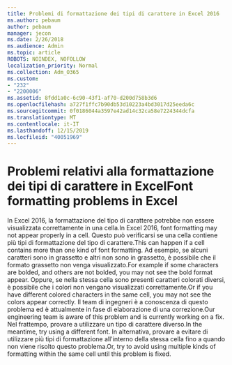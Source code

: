 ```yaml
---
title: Problemi di formattazione dei tipi di carattere in Excel 2016
ms.author: pebaum
author: pebaum
manager: jecon
ms.date: 2/26/2018
ms.audience: Admin
ms.topic: article
ROBOTS: NOINDEX, NOFOLLOW
localization_priority: Normal
ms.collection: Adm_O365
ms.custom:
- "232"
- "2200006"
ms.assetid: 8fdd1a0c-6c90-43f1-af70-d200d758b3d6
ms.openlocfilehash: a727f1ffc7b90db53d10223a4bd3017d25eeda6c
ms.sourcegitcommit: 0f0186044a3597e42ad14c32ca58e7224344dcfa
ms.translationtype: MT
ms.contentlocale: it-IT
ms.lasthandoff: 12/15/2019
ms.locfileid: "40051969"
---
```

# <a name="font-formatting-problems-in-excel"></a><span data-ttu-id="ca567-102">Problemi relativi alla formattazione dei tipi di carattere in Excel</span><span class="sxs-lookup"><span data-stu-id="ca567-102">Font formatting problems in Excel</span></span>

<span data-ttu-id="ca567-103">In Excel 2016, la formattazione del tipo di carattere potrebbe non essere visualizzata correttamente in una cella.</span><span class="sxs-lookup"><span data-stu-id="ca567-103">In Excel 2016, font formatting may not appear properly in a cell.</span></span> <span data-ttu-id="ca567-104">Questo può verificarsi se una cella contiene più tipi di formattazione del tipo di carattere.</span><span class="sxs-lookup"><span data-stu-id="ca567-104">This can happen if a cell contains more than one kind of font formatting.</span></span> <span data-ttu-id="ca567-105">Ad esempio, se alcuni caratteri sono in grassetto e altri non sono in grassetto, è possibile che il formato grassetto non venga visualizzato.</span><span class="sxs-lookup"><span data-stu-id="ca567-105">For example if some characters are bolded, and others are not bolded, you may not see the bold format appear.</span></span> <span data-ttu-id="ca567-106">Oppure, se nella stessa cella sono presenti caratteri colorati diversi, è possibile che i colori non vengano visualizzati correttamente.</span><span class="sxs-lookup"><span data-stu-id="ca567-106">Or if you have different colored characters in the same cell, you may not see the colors appear correctly.</span></span> <span data-ttu-id="ca567-107">Il team di ingegneri è a conoscenza di questo problema ed è attualmente in fase di elaborazione di una correzione.</span><span class="sxs-lookup"><span data-stu-id="ca567-107">Our engineering team is aware of this problem and is currently working on a fix.</span></span> <span data-ttu-id="ca567-108">Nel frattempo, provare a utilizzare un tipo di carattere diverso.</span><span class="sxs-lookup"><span data-stu-id="ca567-108">In the meantime, try using a different font.</span></span> <span data-ttu-id="ca567-109">In alternativa, provare a evitare di utilizzare più tipi di formattazione all'interno della stessa cella fino a quando non viene risolto questo problema.</span><span class="sxs-lookup"><span data-stu-id="ca567-109">Or, try to avoid using multiple kinds of formatting within the same cell until this problem is fixed.</span></span>
  